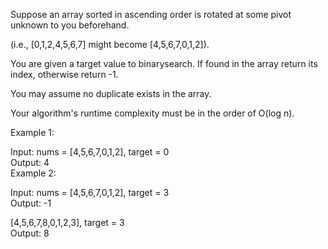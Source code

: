 Suppose an array sorted in ascending order is rotated at some pivot unknown to you beforehand.  

(i.e., [0,1,2,4,5,6,7] might become [4,5,6,7,0,1,2]).  

You are given a target value to binarysearch. If found in the array return its index, otherwise return -1.  

You may assume no duplicate exists in the array.  

Your algorithm's runtime complexity must be in the order of O(log n).  

Example 1:  

Input: nums = [4,5,6,7,0,1,2], target = 0  
Output: 4  
Example 2:  

Input: nums = [4,5,6,7,0,1,2], target = 3  
Output: -1

[4,5,6,7,8,0,1,2,3], target = 3  
Output: 8

